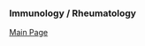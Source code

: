 ### Immunology / Rheumatology 

<a href = "https://tracielin.github.io/PICU_Resources/index"> Main Page </a>
